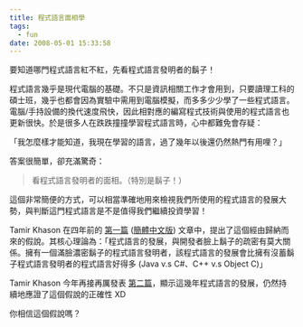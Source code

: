 ```yaml
---
title: 程式語言面相學
tags:
  - fun
date: 2008-05-01 15:33:58
---
```


要知道哪門程式語言紅不紅，先看程式語言發明者的鬍子！

程式語言幾乎是現代電腦的基礎。不只是資訊相關工作才會用到，只要讀理工科的碩士班，幾乎也都會因為實驗中需用到電腦模擬，而多多少少學了一些程式語言。電腦/手持設備的換代速度飛快，因此相對應的編寫程式技術與使用的程式語言也更新很快。於是很多人在跌跌撞撞學習程式語言時，心中都難免會存疑：

「我怎麼樣才能知道，我現在學習的語言，過了幾年以後還仍然熱門有用哩？」

答案很簡單，卻充滿驚奇：

> 看程式語言發明者的面相。（特別是鬍子！）

這個非常簡便的方式，可以相當準確地用來檢視我們所使用的程式語言的發展大勢，與判斷這門程式語言是不是值得我們繼續投資學習！

Tamir Khason 在四年前的 [第一篇](http://blogs.microsoft.co.il/blogs/tamir/archive/2008/04/28/computer-languages-and-facial-hair-take-two.aspx) ([簡體中文版](http://www.kuqin.com/language/20070823/594.html)) 文章中，提出了這個經由歸納而來的假說。其核心理論為：「程式語言的發展，與開發者臉上鬍子的疏密有莫大關係。擁有一個滿臉濃密鬍子的程式語言發明者，該程式語言的發展會比擁有沒蓄鬍子程式語言發明者的程式語言好得多 (Java v.s C#、C++ v.s Object C)」

Tamir Khason 今年再接再厲發表 [第二篇](http://blogs.microsoft.co.il/blogs/tamir/archive/2008/04/28/computer-languages-and-facial-hair-take-two.aspx)，顯示這幾年程式語言的發展，仍然持續地應證了這個假說的正確性 XD

你相信這個假說嗎？